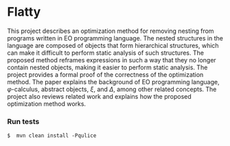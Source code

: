 # Flatty

This project describes an optimization method for removing nesting from programs written in EO programming language. The nested structures in the language are composed of objects that form hierarchical structures, which can make it difficult to perform static analysis of such structures. The proposed method reframes expressions in such a way that they no longer contain nested objects, making it easier to perform static analysis. The project provides a formal proof of the correctness of the optimization method. The paper explains the background of EO programming language, $\varphi$-calculus, abstract objects, $\xi$, and $\Delta$, among other related concepts. The project also reviews related work and explains how the proposed optimization method works.

### Run tests

    $  mvn clean install -Pqulice